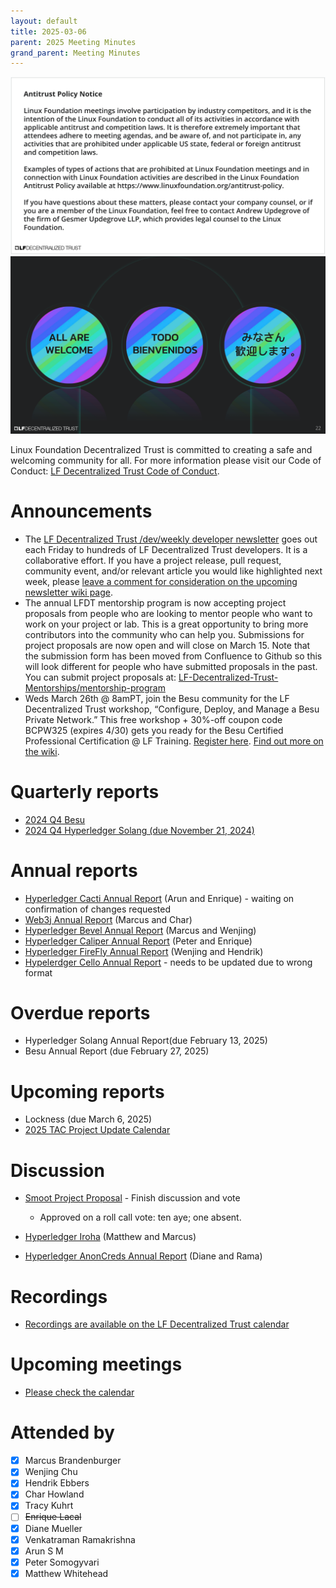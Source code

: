 ```yaml
---
layout: default
title: 2025-03-06
parent: 2025 Meeting Minutes
grand_parent: Meeting Minutes
---
```


![Antitrust Policy Notice](../images/antitrust-policy-notice.png "Antitrust Policy Notice")
![All are Welcome in the LF Decentralized Trust Community](../images/all-are-welcome.png "All are Welcome in the LF Decentralized Trust Community")

Linux Foundation Decentralized Trust is committed to creating a safe and welcoming community for all. For more information please visit our Code of Conduct: [LF Decentralized Trust Code of Conduct](../../governing-documents/code-of-conduct.md).

# Announcements
- The [LF Decentralized Trust /dev/weekly developer newsletter](https://lf-hyperledger.atlassian.net/wiki/spaces/DR/pages/17170445/dev+weekly+Newsletter) goes out each Friday to hundreds of LF Decentralized Trust developers. It is a collaborative effort. If you have a project release, pull request, community event, and/or relevant article you would like highlighted next week, please [leave a comment for consideration on the upcoming newsletter wiki page](https://lf-hyperledger.atlassian.net/wiki/spaces/DR/pages/75268141/2025).
- The annual LFDT mentorship program is now accepting project proposals from people who are looking to mentor people who want to work on your project or lab.  This is a great opportunity to bring more contributors into the community who can help you.  Submissions for project proposals are now open and will close on March 15.  Note that the submission form has been moved from Confluence to Github so this will look different for people who have submitted proposals in the past.  You can submit project proposals at: [LF-Decentralized-Trust-Mentorships/mentorship-program](https://github.com/LF-Decentralized-Trust-Mentorships/mentorship-program/issues/new?template=mentorship-project.yml)
- Weds March 26th @ 8amPT, join the Besu community for the LF Decentralized Trust workshop, “Configure, Deploy, and Manage a Besu Private Network.” This free workshop + 30%-off coupon code BCPW325 (expires 4/30) gets you ready for the Besu Certified Professional Certification @ LF Training.
  [Register here](https://zoom.us/webinar/register/8117379999563/WN_NZ8FgWbdThiDp_8TCByjkQ). [Find out more on the wiki](https://lf-hyperledger.atlassian.net/wiki/spaces/events/pages/92372993/Configure+Deploy+and+Manage+a+Besu+Private+Network).

# Quarterly reports
- [2024 Q4 Besu](https://github.com/LF-Decentralized-Trust/governance/pull/92)
- [2024 Q4 Hyperledger Solang (due November 21, 2024)](https://github.com/LF-Decentralized-Trust/governance/pull/96)

# Annual reports
- [Hyperledger Cacti Annual Report](https://github.com/LF-Decentralized-Trust/governance/pull/108) (Arun and Enrique) - waiting on confirmation of changes requested
- [Web3j Annual Report](https://github.com/LF-Decentralized-Trust/governance/pull/112) (Marcus and Char)
- [Hyperledger Bevel Annual Report](https://github.com/LF-Decentralized-Trust/governance/pull/113) (Marcus and Wenjing)
- [Hyperledger Caliper Annual Report](https://github.com/LF-Decentralized-Trust/governance/pull/115) (Peter and Enrique)
- [Hyperledger FireFly Annual Report](https://github.com/LF-Decentralized-Trust/governance/pull/117) (Wenjing and Hendrik)
- [Hypelerdger Cello Annual Report](https://github.com/LF-Decentralized-Trust/governance/pull/118) - needs to be updated due to wrong format

# Overdue reports
- Hyperledger Solang Annual Report(due February 13, 2025)
- Besu Annual Report (due February 27, 2025)

# Upcoming reports
- Lockness (due March 6, 2025)
- [2025 TAC Project Update Calendar](../../project-updates/2025/2025-schedule.md)

# Discussion
- [Smoot Project Proposal](https://github.com/LF-Decentralized-Trust/project-proposals/pull/24) - Finish discussion and vote

   - Approved on a roll call vote: ten aye; one absent.

- [Hyperledger Iroha](https://github.com/LF-Decentralized-Trust/governance/pull/109) (Matthew and Marcus)
- [Hyperledger AnonCreds Annual Report](https://github.com/LF-Decentralized-Trust/governance/pull/98) (Diane and Rama)

# Recordings
- [Recordings are available on the LF Decentralized Trust calendar](https://zoom-lfx.platform.linuxfoundation.org/meetings/lf-decentralized-trust)

# Upcoming meetings
- [Please check the calendar](https://zoom-lfx.platform.linuxfoundation.org/meetings/lf-decentralized-trust)

# Attended by

- [x] Marcus Brandenburger
- [x] Wenjing Chu
- [x] Hendrik Ebbers
- [x] Char Howland
- [x] Tracy Kuhrt
- [ ] ~~Enrique Lacal~~
- [x] Diane Mueller
- [x] Venkatraman Ramakrishna
- [x] Arun S M
- [x] Peter Somogyvari
- [x] Matthew Whitehead
